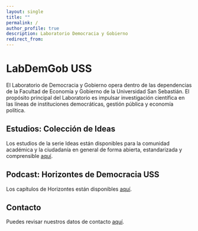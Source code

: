 ```yaml
---
layout: single
title: ""
permalink: /
author_profile: true
description: Laboratorio Democracia y Gobierno
redirect_from:
---
```


# LabDemGob USS

El Laboratorio de Democracia y Gobierno opera dentro de las dependencias de la Facultad de Economía y Gobierno de la Universidad San Sebastián.  El propósito principal del Laboratorio es impulsar investigación científica en las líneas de instituciones democráticas, gestión pública y economía política. 


## Estudios: Colección de Ideas

Los estudios de la serie Ideas están disponibles para la comunidad académica y la ciudadanía en general de forma abierta, estandarizada y comprensible [aquí](https://www.researchgate.net/lab/Laboratorio-de-Democracia-y-Gobierno-Kenneth-Bunker).


## Podcast: Horizontes de Democracia USS 

Los capítulos de Horizontes están disponibles [aquí](https://www.youtube.com/playlist?list=PLZW9RpnDbfbR0F-KvwxdKXRcyHT7KN3kI).


## Contacto

Puedes revisar nuestros datos de contacto [aquí](https://labdemgob.github.io/contacto).


<!-- Favicon -->

<link rel="apple-touch-icon" sizes="180x180" href="/logo.png">
<link rel="icon" type="image/png" sizes="32x32" href="/logo.png">
<link rel="icon" type="image/png" sizes="16x16" href="/logo.png">
<link rel="manifest" href="/site.webmanifest">
<link rel="mask-icon" href="/logo.svg" color="#5bbad5">
<meta name="msapplication-TileColor" content="#b91d47">
<meta name="theme-color" content="#ffffff">




<!-- Finisce sempre così, con la morte.
Prima però c’è stata la vita,
nascosta sotto i bla, bla, bla, bla, bla.
È tutto sedimentato sotto il chiacchiericcio e il rumore:
il silenzio e il sentimento,
l’emozione e la paura,
gli sparuti incostanti sprazzi di bellezza
e poi lo squallore disgraziato e l’uomo miserabile.
Tutto sepolto nella coperta
dell’imbarazzo dello stare al mondo:
bla, bla, bla, bla.
Altrove c’è l’Altrove,
io non mi occupo dell’Altrove.
Dunque che questo romanzo abbia inizio.
In fondo è solo un trucco, si è solo un trucco. kb. -->
